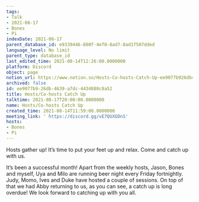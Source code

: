 ```yaml
---
tags:
- Talk
- 2021-08-17
- Bones
- Pi
indexDate: 2021-08-17
parent_database_id: e9339446-880f-4ef0-8ad7-8ad1f507dded
language_level: No limit
parent_type: database_id
last_edited_time: 2021-08-14T12:26:00.0000000
platform: Discord
object: page
notion_url: https://www.notion.so/Hosts-Co-hosts-Catch-Up-ee9077b926db4639a7dc4434880c8a52
archived: false
id: ee9077b9-26db-4639-a7dc-4434880c8a52
title: Hosts/Co-hosts Catch Up
talktime: 2021-08-17T20:00:00.0000000
name: Hosts/Co-hosts Catch Up
created_time: 2021-08-14T11:59:00.0000000
meeting_link: ' https://discord.gg/vE7QUXGDnS'
hosts:
- Bones
- Pi
---
```









Hosts gather up! It’s time to put your feet up and relax. Come and catch up with us.

It’s been a successful month! Apart from the weekly hosts, Jason, Bones and myself, Uya and Milo are running beer night every Friday fortnightly. Judy, Momo, Ives and Duke have hosted a couple of sessions. On top of that we had Abby returning to us, as you can see, a catch up is long overdue! We look forward to catching up with you all.

















